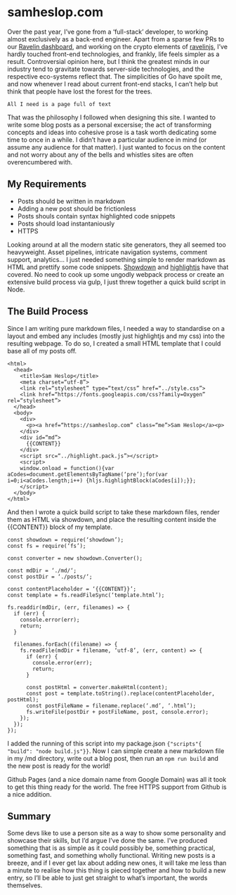 # samheslop.com

Over the past year, I’ve gone from a ‘full-stack’ developer, to working almost exclusively as a back-end engineer. Apart from a sparse few PRs to our [Ravelin dashboard](https://www.ravelin.com/ravelin-enterprise), and working on the crypto elements of [ravelinjs](https://github.com/unravelin/ravelinjs), I’ve hardly touched front-end technologies, and frankly, life feels simpler as a result. Controversial opinion here, but I think the greatest minds in our industry tend to gravitate towards server-side technologies, and the respective eco-systems reflect that. The simplicities of Go have spoilt me, and now whenever I read about current front-end stacks, I can’t help but think that people have lost the forest for the trees.

`All I need is a page full of text`

That was the philosophy I followed when designing this site. I wanted to write some blog posts as a personal excersise; the act of transforming concepts and ideas into cohesive prose is a task worth dedicating some time to once in a while. I didn’t have a particular audience in mind (or assume any audience for that matter). I just wanted to focus on the content and not worry about any of the bells and whistles sites are often overencumbered with.

## My Requirements

- Posts should be written in markdown
- Adding a new post should be frictionless
- Posts shouls contain syntax highlighted code snippets
- Posts should load instantaniously
- HTTPS

Looking around at all the modern static site generators, they all seemed too heavyweight. Asset pipelines, intricate navigation systems, comment support, analytics... I just needed something simple to render markdown as HTML and prettify some code snippets. [Showdown](https://github.com/showdownjs/showdown) and [highlightjs](https://github.com/highlightjs/highlight.js) have that covered. No need to cook up some ungodly webpack process or create an extensive build process via gulp, I just threw together a quick build script in Node.

## The Build Process

Since I am writing pure markdown files, I needed a way to standardise on a layout and embed any includes (mostly just highlightjs and my css) into the resulting webpage. To do so, I created a small HTML template that I could base all of my posts off.

    <html>
      <head>
        <title>Sam Heslop</title>
        <meta charset=“utf-8”>
        <link rel=“stylesheet” type=“text/css” href=“../style.css”>
        <link href=“https://fonts.googleapis.com/css?family=Oxygen” rel=“stylesheet”>
      </head>
      <body>
        <div>
          <p><a href=“https://samheslop.com” class=“me”>Sam Heslop</a><p>
        </div>
        <div id=“md”>
          {{CONTENT}}
        </div>
        <script src=“../highlight.pack.js”></script>
        <script>
        window.onload = function(){var aCodes=document.getElementsByTagName(‘pre’);for(var i=0;i<aCodes.length;i++) {hljs.highlightBlock(aCodes[i]);}};
        </script>
      </body>
    </html>

And then I wrote a quick build script to take these markdown files, render them as HTML via showdown, and place the resulting content inside the {{CONTENT}} block of my template.

    const showdown = require(‘showdown’);
    const fs = require(‘fs’);

    const converter = new showdown.Converter();

    const mdDir = ‘./md/‘;
    const postDir = ‘./posts/‘;

    const contentPlaceholder = ‘{{CONTENT}}’;
    const template = fs.readFileSync(‘template.html’);

    fs.readdir(mdDir, (err, filenames) => {
      if (err) {
        console.error(err);
        return;
      }

      filenames.forEach((filename) => {
        fs.readFile(mdDir + filename, ‘utf-8’, (err, content) => {
          if (err) {
            console.error(err);
            return;
          }

          const postHtml = converter.makeHtml(content);
          const post = template.toString().replace(contentPlaceholder, postHtml);
          const postFileName = filename.replace(‘.md’, ‘.html’);
          fs.writeFile(postDir + postFileName, post, console.error);
        });
      });
    });

I added the running of this script into my package.json `{"scripts"{ "build": "node build.js"}}`. Now I can simple create a new markdown file in my /md directory, write out a blog post, then run an `npm run build` and the new post is ready for the world!

Github Pages (and a nice domain name from Google Domain) was all it took to get this thing ready for the world. The free HTTPS support from Github is a nice addition.

## Summary
Some devs like to use a person site as a way to show some personality and showcase their skills, but I’d argue I’ve done the same. I’ve produced something that is as simple as it could possibly be, something practical, something fast, and something wholly functional. Writing new posts is a breeze, and if I ever get lax about adding new ones, it will take me less than a minute to realise how this thing is pieced together and how to build a new entry, so I’ll be able to just get straight to what’s important, the words themselves.
